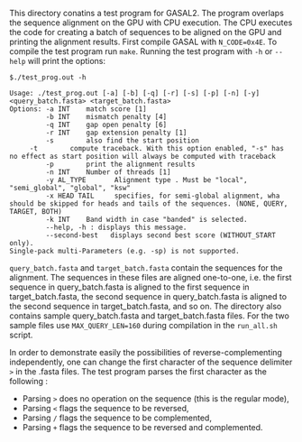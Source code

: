 This directory conatins a test program for GASAL2. The program overlaps the sequence alignment on the GPU with CPU execution. The CPU executes the code for creating a batch of sequences to be aligned on the GPU and printing the alignment results. First compile GASAL with `N_CODE=0x4E`. To compile the test program run `make`. Running the test program with `-h` or `--help` will print the options:

```
$./test_prog.out -h

Usage: ./test_prog.out [-a] [-b] [-q] [-r] [-s] [-p] [-n] [-y] <query_batch.fasta> <target_batch.fasta>
Options: -a INT    match score [1]
         -b INT    mismatch penalty [4]
         -q INT    gap open penalty [6]
         -r INT    gap extension penalty [1]
         -s        also find the start position
	 -t        compute traceback. With this option enabled, "-s" has no effect as start position will always be computed with traceback
         -p        print the alignment results
         -n INT    Number of threads [1]
         -y AL_TYPE       Alignment type . Must be "local", "semi_global", "global", "ksw"
         -x HEAD TAIL     specifies, for semi-global alignment, wha should be skipped for heads and tails of the sequences. (NONE, QUERY, TARGET, BOTH)
         -k INT    Band width in case "banded" is selected.
         --help, -h : displays this message.
         --second-best   displays second best score (WITHOUT_START only).
Single-pack multi-Parameters (e.g. -sp) is not supported.

```


`query_batch.fasta` and `target_batch.fasta` contain the sequences for the alignment. The sequences in these files are aligned one-to-one, i.e. the first sequence in query_batch.fasta is aligned to the first sequence in target_batch.fasta, the second sequence in query_batch.fasta is aligned to the second sequence in target_batch.fasta, and so on. The directory also contains sample query_batch.fasta and target_batch.fasta files. For the two sample files use `MAX_QUERY_LEN=160` during compilation in the `run_all.sh` script.

In order to demonstrate easily the possibilities of reverse-complementing independently, one can change the first character of the sequence delimiter `>` in the .fasta files. The test program parses the first character as the following :

- Parsing `>` does no operation on the sequence (this is the regular mode),
- Parsing `<` flags the sequence to be reversed,
- Parsing `/` flags the sequence to be complemented,
- Parsing `+` flags the sequence to be reversed and complemented.



